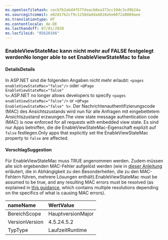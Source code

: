 ```yaml
---
ms.openlocfilehash: cecb7b2abd4f57fdaacb0ea373cc19dc3cd9b24a
ms.sourcegitcommit: e02d17b2cf9c1258dadda4810a5e6072a0089aee
ms.translationtype: HT
ms.contentlocale: de-DE
ms.lasthandoff: 07/01/2020
ms.locfileid: "85620166"
---
```

### <a name="no-longer-able-to-set-enableviewstatemac-to-false"></a><span data-ttu-id="ae92b-101">EnableViewStateMac kann nicht mehr auf FALSE festgelegt werden</span><span class="sxs-lookup"><span data-stu-id="ae92b-101">No longer able to set EnableViewStateMac to false</span></span>

#### <a name="details"></a><span data-ttu-id="ae92b-102">Details</span><span class="sxs-lookup"><span data-stu-id="ae92b-102">Details</span></span>

<span data-ttu-id="ae92b-103">In ASP.NET sind die folgenden Angaben nicht mehr erlaubt: <code>&lt;pages enableViewStateMac=&quot;false&quot;/&gt;</code> oder <code>&lt;@Page EnableViewStateMac=&quot;false&quot; %&gt;</code>.</span><span class="sxs-lookup"><span data-stu-id="ae92b-103">ASP.NET no longer allows developers to specify <code>&lt;pages enableViewStateMac=&quot;false&quot;/&gt;</code> or <code>&lt;@Page EnableViewStateMac=&quot;false&quot; %&gt;</code>.</span></span> <span data-ttu-id="ae92b-104">Der Nachrichtenauthentifizierungscode (MAC) des Ansichtszustands wird nun für alle Anfragen mit eingebettetem Ansichtszustand erzwungen.</span><span class="sxs-lookup"><span data-stu-id="ae92b-104">The view state message authentication code (MAC) is now enforced for all requests with embedded view state.</span></span> <span data-ttu-id="ae92b-105">Es sind nur Apps betroffen, die die EnableViewStateMac-Eigenschaft explizit auf <code>false</code> festlegen.</span><span class="sxs-lookup"><span data-stu-id="ae92b-105">Only apps that explicitly set the EnableViewStateMac property to <code>false</code> are affected.</span></span>

#### <a name="suggestion"></a><span data-ttu-id="ae92b-106">Vorschlag</span><span class="sxs-lookup"><span data-stu-id="ae92b-106">Suggestion</span></span>

<span data-ttu-id="ae92b-107">Für EnableViewStateMac muss TRUE angenommen werden. Zudem müssen alle sich ergebenden MAC-Fehler aufgelöst werden (wie in [dieser Anleitung](https://support.microsoft.com/kb/2915218) erläutert, die in Abhängigkeit zu den Besonderheiten, die zu den MAC-Fehlern führen, mehrere Lösungen enthält).</span><span class="sxs-lookup"><span data-stu-id="ae92b-107">EnableViewStateMac must be assumed to be true, and any resulting MAC errors must be resolved (as explained in [this guidance](https://support.microsoft.com/kb/2915218), which contains multiple resolutions depending on the specifics of what is causing MAC errors).</span></span>

| <span data-ttu-id="ae92b-108">name</span><span class="sxs-lookup"><span data-stu-id="ae92b-108">Name</span></span>    | <span data-ttu-id="ae92b-109">Wert</span><span class="sxs-lookup"><span data-stu-id="ae92b-109">Value</span></span>       |
|:--------|:------------|
| <span data-ttu-id="ae92b-110">Bereich</span><span class="sxs-lookup"><span data-stu-id="ae92b-110">Scope</span></span>   |<span data-ttu-id="ae92b-111">Hauptversion</span><span class="sxs-lookup"><span data-stu-id="ae92b-111">Major</span></span>|
|<span data-ttu-id="ae92b-112">Version</span><span class="sxs-lookup"><span data-stu-id="ae92b-112">Version</span></span>|<span data-ttu-id="ae92b-113">4.5.2</span><span class="sxs-lookup"><span data-stu-id="ae92b-113">4.5.2</span></span>|
|<span data-ttu-id="ae92b-114">Typ</span><span class="sxs-lookup"><span data-stu-id="ae92b-114">Type</span></span>|<span data-ttu-id="ae92b-115">Laufzeit</span><span class="sxs-lookup"><span data-stu-id="ae92b-115">Runtime</span></span>|

